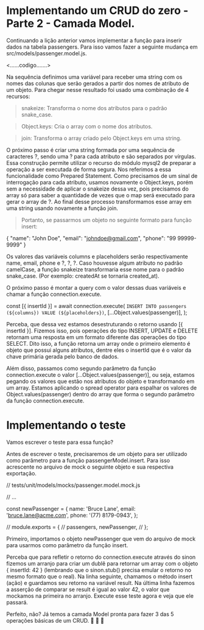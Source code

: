 # Implementando um CRUD do zero - Parte 2 - Camada Model.

  Continuando a lição anterior vamos implementar a função para inserir dados na tabela passengers. Para isso vamos fazer a seguinte mudança em src/models/passenger.model.js.

  <......codigo.......>

  Na sequência definimos uma variável para receber uma string com os nomes das colunas que serão gerados a partir dos nomes de atributo de um objeto. Para chegar nesse resultado foi usado uma combinação de 4 recursos:

  > snakeize: Transforma o nome dos atributos para o padrão snake_case.

  > Object.keys: Cria o array com o nome dos atributos.

  > join: Transforma o array criado pelo Object.keys em uma string.


  O próximo passo é criar uma string formada por uma sequência de caracteres ?, sendo uma ? para cada atributo e são separados por vírgulas. Essa construção permite utilizar o recurso do módulo mysql2 de preparar a operação a ser executada de forma segura. Nos referimos a essa funcionalidade como Prepared Statement. Como precisamos de um sinal de interrogação para cada atributo, usamos novamente o Object.keys, porém sem a necessidade de aplicar o snakeize dessa vez, pois precisamos do array só para saber a quantidade de vezes que o map será executado para gerar o array de ?. Ao final desse processo transformamos esse array em uma string usando novamente a função join.


  > Portanto, se passarmos um objeto no seguinte formato para função insert:

  {
    "name": "John Doe",
    "email": "johndoe@gmail.com",
    "phone": "99 99999-9999"
  }

  Os valores das variáveis columns e placeholders serão respectivamente name, email, phone e ?, ?, ?. Caso houvesse algum atributo no padrão camelCase, a função snakeize transformaria esse nome para o padrão snake_case. (Por exemplo: createdAt se tornaria created_at).

  O próximo passo é montar a query com o valor dessas duas variáveis e chamar a função connection.execute.

  const [{ insertId }] = await connection.execute(
    `INSERT INTO passengers (${columns}) VALUE (${placeholders})`,
    [...Object.values(passenger)],
  );


  Perceba, que dessa vez estamos desestruturando o retorno usando [{ insertId }]. Fizemos isso, pois operações do tipo INSERT, UPDATE e DELETE retornam uma resposta em um formato diferente das operações do tipo SELECT. Dito isso, a função retorna um array onde o primeiro elemento é objeto que possui alguns atributos, dentre eles o insertId que é o valor da chave primária gerada pelo banco de dados.

  Além disso, passamos como segundo parâmetro da função connection.execute o valor [...Object.values(passenger)], ou seja, estamos pegando os valores que estão nos atributos do objeto e transformando em um array. Estamos aplicando o spread operator para espalhar os valores de Object.values(passenger) dentro do array que forma o segundo parâmetro da função connection.execute.


# Implementando o teste
  Vamos escrever o teste para essa função?

  Antes de escrever o teste, precisaremos de um objeto para ser utilizado como parâmetro para a função passengerModel.insert. Para isso acrescente no arquivo de mock o seguinte objeto e sua respectiva exportação.


  // tests/unit/models/mocks/passenger.model.mock.js

  // ...

  const newPassenger = {
    name: 'Bruce Lane',
    email: 'bruce.lane@acme.com',
    phone: '(77) 8179-0943',
  };

  // module.exports = {
    // passengers,
    newPassenger,
  // };


  Primeiro, importamos o objeto newPassenger que vem do arquivo de mock para usarmos como parâmetro da função insert.

  Perceba que para refletir o retorno do connection.execute através do sinon fizemos um arranjo para criar um dublê para retornar um array com o objeto { insertId: 42 } (lembrando que o sinon.stub() precisa emular o retorno no mesmo formato que o real). Na linha seguinte, chamamos o método insert (ação) e guardamos seu retorno na variável result. Na última linha fazemos a asserção de comparar se result é igual ao valor 42, o valor que mockamos na primeira no arranjo. Execute esse teste agora e veja que ele passará.

  Perfeito, não? Já temos a camada Model pronta para fazer 3 das 5 operações básicas de um CRUD. 🎉 🥳 🎉



